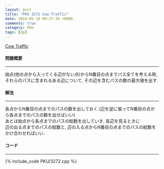 ```yaml
---
layout: post
title: "PKU 3272 Cow Traffic"
date: 2014-05-10 00:27:38 +0900
comments: true
category: PKU
tags: [dp]
---
```


[Cow Traffic](http://poj.org/problem?id=3272)

#### 問題概要

****

始点(他の点から入ってくる辺がない点)からN番目の点までパス全てを考える時,  
それらのパスに含まれるある辺について, その辺を含むパスの数の最大値を出す.

#### 解法

****

各点からN番目の点までのパスの数を出しておく.(辺を逆に張ってN番目の点から各点までのパスの数を出せばいい)  
あとは始点から各点までのパスの総数を出していき, 各辺を見るときに  
辺の出る点までのパスの総数と, 辺の入る点からN番目の点までのパスの総数をかけ合わせればいい.  

#### コード

****

{% include_code PKU/3272.cpp %}

